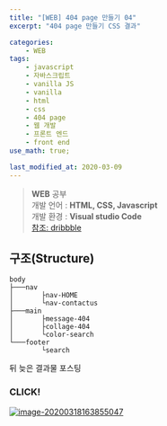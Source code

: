 ```yaml
---
title: "[WEB] 404 page 만들기 04"
excerpt: "404 page 만들기 CSS 결과"

categories:
    - WEB
tags:
    - javascript
    - 자바스크립트
    - vanilla JS
    - vanilla
    - html
    - css
    - 404 page
    - 웹 개발
    - 프론트 엔드
    - front end
use_math: true;

last_modified_at: 2020-03-09
--- 
```

> __WEB__ 공부  
> 개발 언어 : __HTML, CSS, Javascript__  
> 개발 환경 : __Visual studio Code__   
> [참조: dribbble](https://dribbble.com/)  

## __구조(Structure)__  

```
body
├───nav
│       ├nav-HOME
│       └nav-contactus
├───main
│       ├message-404
│       ├collage-404
│       └color-search
└───footer
        └search
```

뒤 늦은 결과물 포스팅

### CLICK!  
[![image-20200318163855047](D:\Git\Blog\wonillism.github.io\assets\Web\404page\2020-03-18-Web-404notfoundpage-04-img01)](https://wonillism.github.io/404NotFoundPage/WONILLISM/)

  

